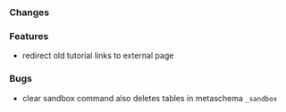 ### Changes

### Features

- redirect old tutorial links to external page

### Bugs

- clear sandbox command also deletes tables in metaschema `_sandbox`
